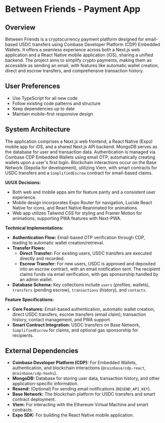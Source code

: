 # Between Friends - Payment App

## Overview
Between Friends is a cryptocurrency payment platform designed for email-based USDC transfers using Coinbase Developer Platform (CDP) Embedded Wallets. It offers a seamless experience across both a Next.js web application and a React Native mobile application (iOS), sharing a unified backend. The project aims to simplify crypto payments, making them as accessible as sending an email, with features like automatic wallet creation, direct and escrow transfers, and comprehensive transaction history.

## User Preferences
- Use TypeScript for all new code
- Follow existing code patterns and structure
- Keep dependencies up to date
- Maintain mobile-first responsive design

## System Architecture
The application comprises a Next.js web frontend, a React Native (Expo) mobile app for iOS, and a shared Next.js API backend. MongoDB serves as the database for user and transaction data. Authentication is managed via Coinbase CDP Embedded Wallets using email OTP, automatically creating wallets upon a user's first login. Blockchain interactions occur on the Base Network (Sepolia for development), utilizing Viem, with smart contracts for USDC transfers and a `SimplifiedEscrow` contract for email-based claims.

**UI/UX Decisions:**
- Both web and mobile apps aim for feature parity and a consistent user experience.
- Mobile design incorporates Expo Router for navigation, Lucide React Native for icons, and React Native Reanimated for animations.
- Web app utilizes Tailwind CSS for styling and Framer Motion for animations, supporting PWA features with Next-PWA.

**Technical Implementations:**
- **Authentication Flow:** Email-based OTP verification through CDP, leading to automatic wallet creation/retrieval.
- **Transfer Flows:**
    - **Direct Transfer:** For existing users, USDC transfers are executed directly and recorded.
    - **Escrow Transfer:** For new users, USDC is approved and deposited into an escrow contract, with an email notification sent. The recipient claims funds via email verification, with gas sponsorship handled by an admin wallet.
- **Database Schema:** Key collections include `users` (profiles, wallets), `transfers` (pending escrow), `transactions` (history), and `contacts`.

**Feature Specifications:**
- **Core Features:** Email-based authentication, automatic wallet creation, direct USDC transfers, escrow transfers (email claim), transaction history, contact management, and PWA support.
- **Smart Contract Integration:** USDC transfers on Base Network, `SimplifiedEscrow` for claims, and optional gas sponsorship for recipients.

## External Dependencies
- **Coinbase Developer Platform (CDP):** For Embedded Wallets, authentication, and blockchain interactions (`@coinbase/cdp-react`, `@coinbase/cdp-hooks`).
- **MongoDB:** Database for storing user data, transaction history, and other application-specific information.
- **Resend:** (Optional) For sending email notifications (`RESEND_API_KEY`).
- **Base Network:** The blockchain platform for USDC transfers and smart contract deployment.
- **Viem:** For interacting with the Ethereum Virtual Machine and smart contracts.
- **Expo SDK:** For building the React Native mobile application.